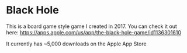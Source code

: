 # Black Hole
This is a board game style game I created in 2017. You can check it out here: https://apps.apple.com/us/app/the-black-hole-game/id1136301610

It currently has ~5,000 downloads on the Apple App Store 
